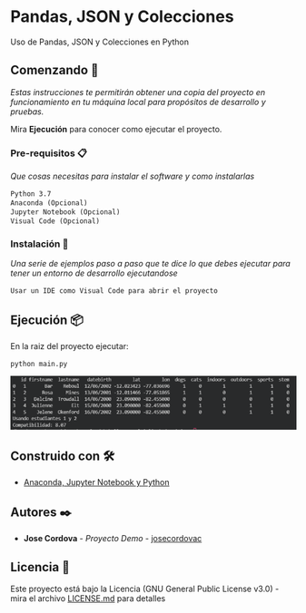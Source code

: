 # Pandas, JSON y Colecciones

Uso de Pandas, JSON y Colecciones en Python

## Comenzando 🚀

_Estas instrucciones te permitirán obtener una copia del proyecto en funcionamiento en tu máquina local para propósitos de desarrollo y pruebas._

Mira **Ejecución** para conocer como ejecutar el proyecto.


### Pre-requisitos 📋

_Que cosas necesitas para instalar el software y como instalarlas_

```
Python 3.7
Anaconda (Opcional)
Jupyter Notebook (Opcional)
Visual Code (Opcional)
```

### Instalación 🔧

_Una serie de ejemplos paso a paso que te dice lo que debes ejecutar para tener un entorno de desarrollo ejecutandose_

```
Usar un IDE como Visual Code para abrir el proyecto
```

## Ejecución 📦

En la raiz del proyecto ejecutar:
```
python main.py
```

![alt text](https://github.com/josecordovac/PandasCompatibilidad/blob/main/ejecucion.png?raw=true)

## Construido con 🛠️

* [Anaconda, Jupyter Notebook y Python](https://www.anaconda.com/products/individual)


## Autores ✒️

* **Jose Cordova** - *Proyecto Demo* - [josecordovac](https://github.com/josecordovac/)


## Licencia 📄

Este proyecto está bajo la Licencia (GNU General Public License v3.0) - mira el archivo [LICENSE.md](LICENSE) para detalles
